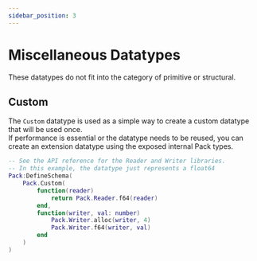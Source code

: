 ```yaml
---
sidebar_position: 3
---
```


# Miscellaneous Datatypes

These datatypes do not fit into the category of primitive or structural.

## Custom

The `Custom` datatype is used as a simple way to create a custom datatype that will be used once.  
If performance is essential or the datatype needs to be reused, you can create an extension datatype using the exposed internal Pack types.

```lua
-- See the API reference for the Reader and Writer libraries.
-- In this example, the datatype just represents a float64
Pack:DefineSchema(
    Pack.Custom(
        function(reader)
            return Pack.Reader.f64(reader)
        end,
        function(writer, val: number)
            Pack.Writer.alloc(writer, 4)
            Pack.Writer.f64(writer, val)
        end
    )
)
```